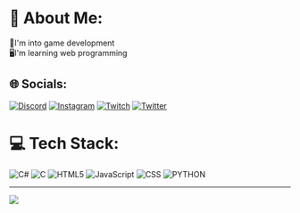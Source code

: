 # 💫 About Me:
👾I'm into game development<br>🖥️I'm learning web programming


## 🌐 Socials:
[![Discord](https://img.shields.io/badge/Discord-%237289DA.svg?logo=discord&logoColor=white)](https://discord.gg/https://discord.gg/UAkFewYREZ) [![Instagram](https://img.shields.io/badge/Instagram-%23E4405F.svg?logo=Instagram&logoColor=white)](https://instagram.com/themostsgames)  [![Twitch](https://img.shields.io/badge/Twitch-%239146FF.svg?logo=Twitch&logoColor=white)](https://twitch.tv/TheMostSS) [![Twitter](https://img.shields.io/badge/Twitter-%231DA1F2.svg?logo=Twitter&logoColor=white)](https://twitter.com/@TheMostSS) 

# 💻 Tech Stack:
![C#](https://img.shields.io/badge/c%23-%23239120.svg?style=flat-square&logo=c-sharp&logoColor=white) ![C](https://img.shields.io/badge/c-%2300599C.svg?style=flat-square&logo=c&logoColor=white) ![HTML5](https://img.shields.io/badge/html5-%23E34F26.svg?style=flat-square&logo=html5&logoColor=white) ![JavaScript](https://img.shields.io/badge/javascript-%23323330.svg?style=flat-square&logo=javascript&logoColor=%23F7DF1E) ![CSS](https://img.shields.io/badge/css3-%231572B6.svg?style=flat-square&logo=css3&logoColor=white) ![PYTHON](https://img.shields.io/badge/python-3670A0?style=for-the-badge&logo=python&logoColor=ffdd54)

---
[![](https://visitcount.itsvg.in/api?id=TheMostS&icon=5&color=0)](https://visitcount.itsvg.in)

<!-- Proudly created with GPRM ( https://gprm.itsvg.in ) -->
